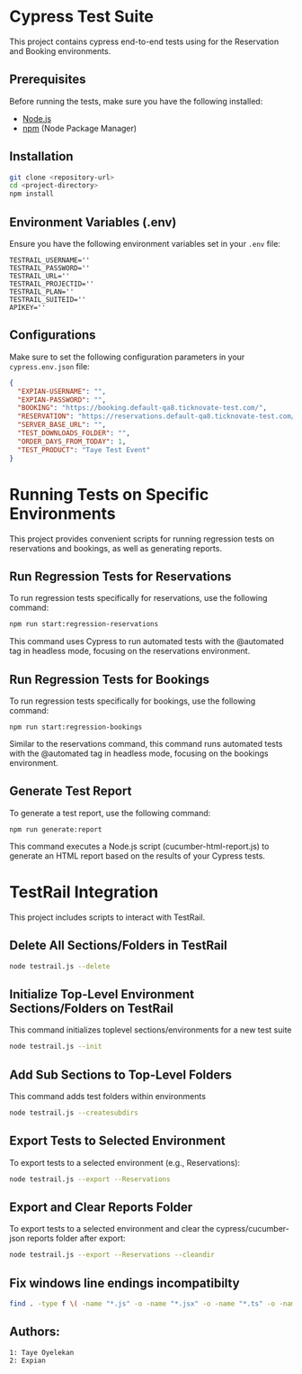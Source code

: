 # Cypress Test Suite

This project contains cypress end-to-end tests using for the Reservation and Booking environments.

## Prerequisites

Before running the tests, make sure you have the following installed:

- [Node.js](https://nodejs.org/)
- [npm](https://www.npmjs.com/) (Node Package Manager)

## Installation

```bash
git clone <repository-url>
cd <project-directory>
npm install
```

## Environment Variables (.env)

Ensure you have the following environment variables set in your `.env` file:

```env
TESTRAIL_USERNAME=''
TESTRAIL_PASSWORD=''
TESTRAIL_URL=''
TESTRAIL_PROJECTID=''
TESTRAIL_PLAN=''
TESTRAIL_SUITEID=''
APIKEY=''
```

## Configurations

Make sure to set the following configuration parameters in your `cypress.env.json` file:

```json
{
  "EXPIAN-USERNAME": "",
  "EXPIAN-PASSWORD": "",
  "BOOKING": "https://booking.default-qa8.ticknovate-test.com/",
  "RESERVATION": "https://reservations.default-qa8.ticknovate-test.com/",
  "SERVER_BASE_URL": "",
  "TEST_DOWNLOADS_FOLDER": "",
  "ORDER_DAYS_FROM_TODAY": 1,
  "TEST_PRODUCT": "Taye Test Event"
}
```

# Running Tests on Specific Environments

This project provides convenient scripts for running regression tests on reservations and bookings, as well as generating reports.

## Run Regression Tests for Reservations

To run regression tests specifically for reservations, use the following command:

```bash
npm run start:regression-reservations
```

This command uses Cypress to run automated tests with the @automated tag in headless mode, focusing on the reservations environment.

## Run Regression Tests for Bookings

To run regression tests specifically for bookings, use the following command:

```
npm run start:regression-bookings
```

Similar to the reservations command, this command runs automated tests with the @automated tag in headless mode, focusing on the bookings environment.

## Generate Test Report

To generate a test report, use the following command:

```
npm run generate:report
```

This command executes a Node.js script (cucumber-html-report.js) to generate an HTML report based on the results of your Cypress tests.

# TestRail Integration

This project includes scripts to interact with TestRail.

## Delete All Sections/Folders in TestRail

```bash
node testrail.js --delete
```

## Initialize Top-Level Environment Sections/Folders on TestRail

This command initializes toplevel sections/environments for a new test suite

```bash
node testrail.js --init
```

## Add Sub Sections to Top-Level Folders

This command adds test folders within environments

```bash
node testrail.js --createsubdirs
```

## Export Tests to Selected Environment

To export tests to a selected environment (e.g., Reservations):

```bash
node testrail.js --export --Reservations
```

## Export and Clear Reports Folder

To export tests to a selected environment and clear the cypress/cucumber-json reports folder after export:

```bash
node testrail.js --export --Reservations --cleandir
```

## Fix windows line endings incompatibilty

```bash
find . -type f \( -name "*.js" -o -name "*.jsx" -o -name "*.ts" -o -name "*.tsx" \) -not -path "./node_modules/*" -exec sed -i 's/\r$//' {} \;
```

## Authors:

```
1: Taye Oyelekan
2: Expian
```
